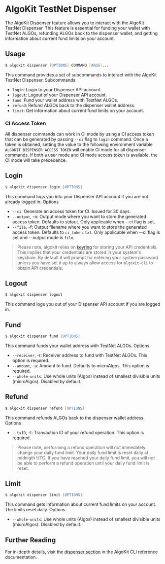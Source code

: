 # AlgoKit TestNet Dispenser

The AlgoKit Dispenser feature allows you to interact with the AlgoKit TestNet Dispenser. This feature is essential for funding your wallet with TestNet ALGOs, refunding ALGOs back to the dispenser wallet, and getting information about current fund limits on your account.

## Usage

```zsh
$ algokit dispenser [OPTIONS] COMMAND [ARGS]...
```

This command provides a set of subcommands to interact with the AlgoKit TestNet Dispenser.
Subcommands

- `login`: Login to your Dispenser API account.
- `logout`: Logout of your Dispenser API account.
- `fund`: Fund your wallet address with TestNet ALGOs.
- `refund`: Refund ALGOs back to the dispenser wallet address.
- `limit`: Get information about current fund limits on your account.

### CI Access Token

All dispenser commands can work in CI mode by using a CI access token that can be generated by passing `--ci` flag to `login` command. Once a token is obtained, setting the value to the following environment variable `ALGOKIT_DISPENSER_ACCESS_TOKEN` will enable CI mode for all dispenser commands. If both a user mode and CI mode access token is available, the CI mode will take precedence.

## Login

```zsh
$ algokit dispenser login [OPTIONS]
```

This command logs you into your Dispenser API account if you are not already logged in.
Options

- `--ci`: Generate an access token for CI. Issued for 30 days.
- `--output`, -o: Output mode where you want to store the generated access token. Defaults to stdout. Only applicable when --ci flag is set.
- `--file`, -f: Output filename where you want to store the generated access token. Defaults to `ci_token.txt`. Only applicable when --ci flag is set and --output mode is `file`.

> Please note, algokit relies on [keyring](https://pypi.org/project/keyring/) for storing your API credentials. This implies that your credentials are stored in your system's keychain. By default it will prompt for entering your system password unless you have set it up to always allow access for `algokit-cli` to obtain API credentials.

## Logout

```zsh
$ algokit dispenser logout
```

This command logs you out of your Dispenser API account if you are logged in.

## Fund

```zsh
$ algokit dispenser fund [OPTIONS]
```

This command funds your wallet address with TestNet ALGOs.
Options

- `--receiver`, -r: Receiver address to fund with TestNet ALGOs. This option is required.
- `--amount`, -a: Amount to fund. Defaults to microAlgos. This option is required.
- `--whole-units`: Use whole units (Algos) instead of smallest divisible units (microAlgos). Disabled by default.

## Refund

```zsh
$ algokit dispenser refund [OPTIONS]
```

This command refunds ALGOs back to the dispenser wallet address.
Options

- `--txID`, -t: Transaction ID of your refund operation. This option is required.

> Please note, performing a refund operation will not immedately change your daily fund limit. Your daily fund limit is reset daily at midnigth UTC. If you have reached your daily fund limit, you will not be able to perform a refund operation until your daily fund limit is reset.

## Limit

```zsh
$ algokit dispenser limit [OPTIONS]
```

This command gets information about current fund limits on your account. The limits reset daily.
Options

- `--whole-units`: Use whole units (Algos) instead of smallest divisible units (microAlgos). Disabled by default.

## Further Reading

For in-depth details, visit the [dispenser section](../cli/index.md#dispenser) in the AlgoKit CLI reference documentation.
